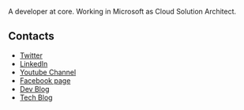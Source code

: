 A developer at core. Working in Microsoft as Cloud Solution Architect. 

## Contacts
- [Twitter](https://twitter.com/wrijugh)
- [LinkedIn](https://www.linkedin.com/in/wrijughosh/)
- [Youtube Channel](https://www.youtube.com/channel/UCUzFKvlZOm3ukAiF59B_HgQ)
- [Facebook page](https://www.facebook.com/groups/azureforall)
- [Dev Blog](https://dev.to/wrijugh)
- [Tech Blog](https://wriju.wordpress.com/)
<!--
**wrijugh/wrijugh** is a ✨ _special_ ✨ repository because its `README.md` (this file) appears on your GitHub profile.

Here are some ideas to get you started:

- 🔭 I’m currently working on ...
- 🌱 I’m currently learning ...
- 👯 I’m looking to collaborate on ...
- 🤔 I’m looking for help with ...
- 💬 Ask me about ...
- 📫 How to reach me: ...
- 😄 Pronouns: ...
- ⚡ Fun fact: ...
-->
